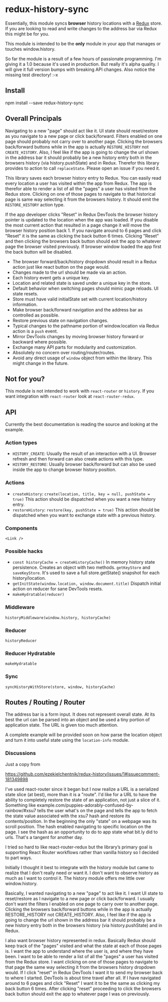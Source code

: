 # redux-history-sync

Essentially, this module syncs **browser** history locations with a [Redux](https://github.com/rackt/redux) store. If you are looking to read and write changes to the address bar via Redux this might be for you.

This module is intended to be the **only** module in your app that manages or touches window.history.

So far the module is a result of a few hours of passionate programming. I'm giving it a 1.0 because it's used in production. But really it's alpha quality. I will give it full version bumps with breaking API changes. Also notice the missing test directory! :-x

## Install

npm install --save redux-history-sync

## Overall Principals

Navigating to a new "page" should act like it. UI state should reset/restore as you navigate to a new page or click back/forward. Filters enabled on one page should probably not carry over to another page. Clicking the browsers back/forward buttons while in the app is actually `RESTORE_HISTORY` not `CREATE_HISTORY`. Also, I feel like if the app is going to change the url shown in the address bar it should probably be a new history entry both in the browsers history (via history.pushState) and in Redux. Therefor this library provides to action to call `replaceState`. Please open an issue if you need it.

This library saves each browser history entry to Redux. You can easily read every location a user has visited within the app from Redux. The app is therefor able to render a list of all the "pages" a user has visited from the Redux store. Clicking on one of those pages to navigate to that historical page is same way selecting it from the browsers history. It should emit the `RESTORE_HISTORY` action type.

If the app developer clicks "Reset" in Redux DevTools the browser history pointer is updated to the location when the app was loaded. If you disable the most current action that resulted in a page change it will move the browser history position back 1. If you navigate around to 6 pages and click "Reset" it is the same as clicking the back button 6 times. Clicking "Reset" and then clicking the browsers back button should exit the app to whatever page the browser visited previously. If browser window loaded the app first the back button will be disabled.

* The browser forward/back/history dropdown should result in a Redux action just like react button on the page would.
* Changes made to the url should be made via an action.
* Each history event gets a unique key.
* Location and related state is saved under a unique key in the store.
* Default behavior when switching pages should mimic page reloads. UI state resets.
* Store must have valid initialState set with current location/history information.
* Make browser back/forward navigation and the address bar as controlled as possible.
* Restore previous state on navigation changes.
* Typical changes to the pathname portion of window.location via Redux action is a `push` event.
* Mirror DevTools changes by moving browser history forward or backward where possible.
* Exchange many API parts for modularity and customization.
* Absolutely no concern over routing/router/routes.
* Avoid any direct usage of `window` object from within the library. This might change in the future.

## Not for you?

This module is not intended to work with `react-router` or `history`. If you want integration with `react-router` look at `react-router-redux`.

## API

Currently the best documentation is reading the source and looking at the example.

### Action types

* `HISTORY_CREATE`: Usually the result of an interaction with a UI. Browser refresh and then forward can also create actions with this type.
* `HISTORY_RESTORE`: Usually browser back/forward but can also be used inside the app to change browser history position.

### Actions

* `createHistory`: `create(location, title, key = null, pushState = true)` This action should be dispatched when you want a new history entry.
* `restoreHistory`: `restore(key, pushState = true)` This action should be dispatched when you want to exchange state with a previous history.

### Components

`<Link />`

### Possible hacks

* `const historyCache = createHistoryCache()` In memory history state persistence. Creates an object with two methods. `getKeyStore` and `saveKeyStore`. It's used to save a full store.getState() snapshot for each history/location.
* `getInitState(window.location, window.document.title)` Dispatch initial action on reducer for sane DevTools resets.
* `makeHydratable(reducer)`

### Middleware

`historyMiddleware(window.history, historyCache)`

### Reducer

`historyReducer`

### Reducer Hydratable

`makeHydratable`

### Sync

`syncHistoryWithStore(store, window, historyCache)`

## Routes / Routing / Router

The address bar is a form input. It does not represent overall state. At its best the url can be parsed into an object and be used a tiny portion of application state. The URL is given too much attention.

A complete example will be provided soon on how parse the location object and turn it into useful state using the `location-info` module.

### Discussions

Just a copy from

https://github.com/ezekielchentnik/redux-history/issues/1#issuecomment-181349898

I've used react-router since it began but I now realize a URL is a serialized state slice (at best), more than it is a "route". I'd like for a URL to have the ability to completely restore the state of an application, not just a slice of it. Something like example.com/puppies-adorably-confused-by-rainbow/#xsu7 tells the user what's on the page and tells the app to fetch the state value associated with the xsu7 hash and restore its contents/position. In the beginning the only "state" on a webpage was its scroll position. The hash enabled navigating to specific location on the page. I see the hash as an opportunity to do to app state what bit.ly did to urls. That's a tangent for another day.

I tried so hard to like react-router-redux but the library’s primary goal is supporting React Router workflows rather than vanilla history so I decided to part ways.

Initially I thought it best to integrate with the history module but came to realize that I don't really need or want it. I don't want to observe history as much as I want to control it. The history module offers me little over window.history.

Basically, I wanted navigating to a new "page" to act like it. I want UI state to reset/restore as I navigate to a new page or click back/forward. I usually don't want the filters I enabled on one page to carry over to another page. Clicking the browsers back/forward buttons while in the app is actually RESTORE_HISTORY not CREATE_HISTORY. Also, I feel like if the app is going to change the url shown in the address bar it should probably be a new history entry both in the browsers history (via history.pushState) and in Redux.

I also want browser history represented in redux. Basically Redux should keep track of the "pages" visited and what the state at each of those pages is. I want the app to understand where the user is, and where they have been. I want to be able to render a list of all the "pages" a user has visited from the Redux store. I want clicking on one of those pages to navigate to that page the same way selecting it from the browsers history dropdown would. If I click "reset" in Redux DevTools I want it to send my browser back to where I started. DevTools is about time travel after all. If I have navigated around to 6 pages and click "Reset" I want it to be the same as clicking my back button 6 times. After clicking "reset" proceeding to click the browsers back button should exit the app to whatever page I was on previously.
